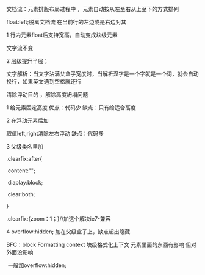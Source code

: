 文档流：元素排版布局过程中	，元素自动按从左至右从上至下的方式排列

float:left;脱离文档流 在当前行的左边或是右边对其

1  行内元素float后支持宽高，自动变成块级元素

文字流不变

2  层级提升半层；





文字解析：当文字沾满父盒子宽度时，当解析汉字是一个字就是一个词，就会自动换行，如果英文遇到空格就还行



清除浮动目的 ，解除高度坍塌问题

1  给元素固定高度  优点：代码少  缺点：只有给适合高度

2 在浮动元素后加<div style="clear:both"></div>   取值left,right清除左右浮动    缺点：代码多

3 父级类名里加

.clearfix:after{

​	content:"";

​	diaplay:block;

​	clear:both;

}

.clearfix:{zoom：1；}//加这个解决ie7-兼容

4 overflow:hidden;    加在父级盒子上，缺点超出隐藏





BFC：block Formatting context 块级格式化上下文  元素里面的东西有影响 但对外面没影响

​           一般加overflow:hidden; 